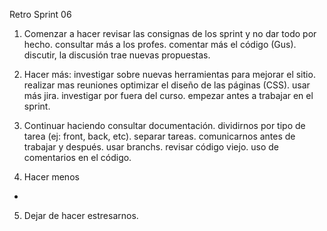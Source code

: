 Retro Sprint 06

1. Comenzar a hacer
revisar las consignas de los sprint y no dar todo por hecho.
consultar más a los profes.
comentar más el código (Gus).
discutir, la discusión trae nuevas propuestas.

2. Hacer más:
investigar sobre nuevas herramientas para mejorar el sitio.
realizar mas reuniones
optimizar el diseño de las páginas (CSS).
usar más jira.
investigar por fuera del curso.
empezar antes a trabajar en el sprint.

3. Continuar haciendo
consultar documentación.
dividirnos por tipo de tarea (ej: front, back, etc).
separar tareas.
comunicarnos antes de trabajar y después.
usar branchs.
revisar código viejo.
uso de comentarios en el código.

4. Hacer menos
-

5. Dejar de hacer
estresarnos.
